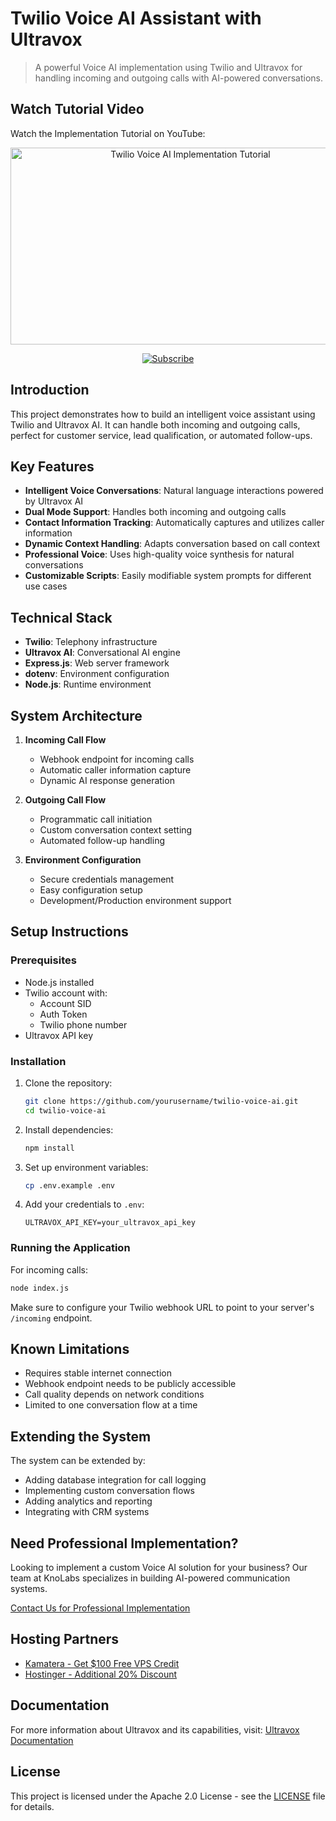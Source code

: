 # Twilio Voice AI Assistant with Ultravox

> A powerful Voice AI implementation using Twilio and Ultravox for handling incoming and outgoing calls with AI-powered conversations.

## Watch Tutorial Video

Watch the Implementation Tutorial on YouTube:

<p align="center">
    <a href="https://youtu.be/AbJKBgN_pMU">
        <img src="https://img.youtube.com/vi/AbJKBgN_pMU/0.jpg" alt="Twilio Voice AI Implementation Tutorial" width="560" height="315">
    </a>
</p>

<p align="center">
    <a href="https://www.youtube.com/channel/UCxgkN3luQgLQOd_L7tbOdhQ?sub_confirmation=1">
        <img src="https://img.shields.io/badge/Subscribe-FF0000?style=for-the-badge&logo=youtube&logoColor=white" alt="Subscribe">
    </a>
</p>

## Introduction

This project demonstrates how to build an intelligent voice assistant using Twilio and Ultravox AI. It can handle both incoming and outgoing calls, perfect for customer service, lead qualification, or automated follow-ups.

## Key Features

- **Intelligent Voice Conversations**: Natural language interactions powered by Ultravox AI
- **Dual Mode Support**: Handles both incoming and outgoing calls
- **Contact Information Tracking**: Automatically captures and utilizes caller information
- **Dynamic Context Handling**: Adapts conversation based on call context
- **Professional Voice**: Uses high-quality voice synthesis for natural conversations
- **Customizable Scripts**: Easily modifiable system prompts for different use cases

## Technical Stack

- **Twilio**: Telephony infrastructure
- **Ultravox AI**: Conversational AI engine
- **Express.js**: Web server framework
- **dotenv**: Environment configuration
- **Node.js**: Runtime environment

## System Architecture

1. **Incoming Call Flow**
   - Webhook endpoint for incoming calls
   - Automatic caller information capture
   - Dynamic AI response generation

2. **Outgoing Call Flow**
   - Programmatic call initiation
   - Custom conversation context setting
   - Automated follow-up handling

3. **Environment Configuration**
   - Secure credentials management
   - Easy configuration setup
   - Development/Production environment support

## Setup Instructions

### Prerequisites
- Node.js installed
- Twilio account with:
  - Account SID
  - Auth Token
  - Twilio phone number
- Ultravox API key

### Installation

1. Clone the repository:
   ```bash
   git clone https://github.com/yourusername/twilio-voice-ai.git
   cd twilio-voice-ai
   ```

2. Install dependencies:
   ```bash
   npm install
   ```

3. Set up environment variables:
   ```bash
   cp .env.example .env
   ```

4. Add your credentials to `.env`:
   ```
   ULTRAVOX_API_KEY=your_ultravox_api_key
   ```

### Running the Application

For incoming calls:
```bash
node index.js
```

Make sure to configure your Twilio webhook URL to point to your server's `/incoming` endpoint.

## Known Limitations

- Requires stable internet connection
- Webhook endpoint needs to be publicly accessible
- Call quality depends on network conditions
- Limited to one conversation flow at a time

## Extending the System

The system can be extended by:
- Adding database integration for call logging
- Implementing custom conversation flows
- Adding analytics and reporting
- Integrating with CRM systems

## Need Professional Implementation?

Looking to implement a custom Voice AI solution for your business? Our team at KnoLabs specializes in building AI-powered communication systems.

 [Contact Us for Professional Implementation](https://knolabs.biz/collect-requirement-page)

## Hosting Partners
- [Kamatera - Get $100 Free VPS Credit](https://knolabs.biz/100-dollar-free-credit)
- [Hostinger - Additional 20% Discount](https://knolabs.biz/20-Percent-Off-VPS)

## Documentation
For more information about Ultravox and its capabilities, visit: [Ultravox Documentation](https://docs.ultravox.ai)

## License

This project is licensed under the Apache 2.0 License - see the [LICENSE](LICENSE) file for details.